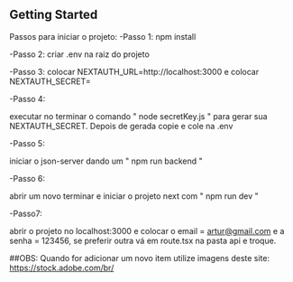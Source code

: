 

## Getting Started
Passos para iniciar o projeto:
-Passo 1:
npm install

-Passo 2:
criar .env na raiz do projeto

-Passo 3:
colocar NEXTAUTH_URL=http://localhost:3000 e colocar NEXTAUTH_SECRET=

-Passo 4: 

executar no terminar o comando " node secretKey.js "  para gerar sua NEXTAUTH_SECRET. Depois de gerada copie e cole na .env

-Passo 5:

iniciar o json-server dando um " npm run backend "

-Passo 6:

abrir um novo terminar e iniciar o projeto next com " npm run dev "

-Passo7: 

abrir o projeto no localhost:3000 e colocar o email = artur@gmail.com e a senha = 123456, se preferir outra vá em route.tsx na pasta api e troque.

##OBS:
  Quando for adicionar um novo item utilize imagens deste site: https://stock.adobe.com/br/
